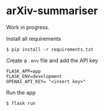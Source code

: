 # arXiv-summariser

Work in progress.

Install all requirements

    $ pip install -r requirements.txt

Create a ``.env`` file and add the API key
    
    FLASK_APP=app
    FLASK_ENV=development
    OPENAI_API_KEY= "<insert key>"


Run the app

    $ flask run

